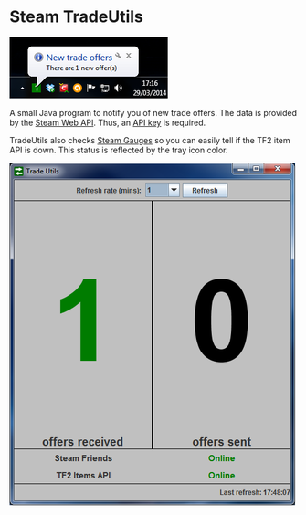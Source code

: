 Steam TradeUtils
================
![Notification](readme_images/notification.png)

A small Java program to notify you of new trade offers. The data is provided by the [Steam Web API](https://developer.valvesoftware.com/wiki/Steam_Web_API/IEconService). Thus, an [API key](http://steamcommunity.com/dev/apikey) is required.

TradeUtils also checks [Steam Gauges](http://steamgaug.es/) so you can easily tell if the TF2 item API is down. This status is reflected by the tray icon color.

![Main app](readme_images/main.png)
